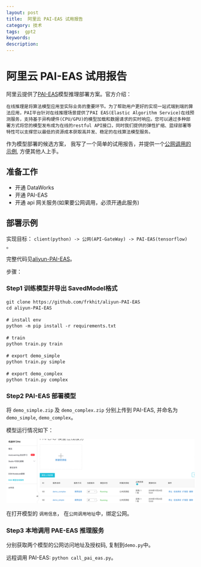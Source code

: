 ```yaml
---
layout: post
title:  阿里云 PAI-EAS 试用报告
category: 技术
tags:  gpt2
keywords: 
description: 
---
```


# 阿里云 PAI-EAS 试用报告

阿里云提供了[PAI-EAS](https://help.aliyun.com/document_detail/113696.html)模型推理部署方案。官方介绍：

```
在线推理是将算法模型应用至实际业务的重要环节。为了帮助用户更好的实现一站式端到端的算法应用，PAI平台针对在线推理场景提供了PAI EAS(Elastic Algorithm Service)在线预测服务，支持基于异构硬件(CPU/GPU)的模型加载和数据请求的实时响应。您可以通过多种部署方式将您的模型发布成为在线的restful API接口，同时我们提供的弹性扩缩、蓝绿部署等特性可以支撑您以最低的资源成本获取高并发、稳定的在线算法模型服务。
```

作为模型部署的候选方案， 我写了一个简单的试用报告，并提供一个[公网调用的示例](https://github.com/frkhit/aliyun-PAI-EAS), 方便其他人上手。

## 准备工作

- 开通 DataWorks
- 开通 PAI-EAS
- 开通 api 网关服务(如果要公网调用，必须开通此服务)
  
## 部署示例

实现目标： `client(python) -> 公网(API-GateWay) -> PAI-EAS(tensorflow) `。

完整代码见[aliyun-PAI-EAS](https://github.com/frkhit/aliyun-PAI-EAS)。

步骤：

### Step1 训练模型并导出 SavedModel格式

```
git clone https://github.com/frkhit/aliyun-PAI-EAS
cd aliyun-PAI-EAS

# install env
python -m pip install -r requirements.txt

# train
python train.py train

# export demo_simple
python train.py simple

# export demo_complex
python train.py complex

```

### Step2 PAI-EAS 部署模型

将 `demo_simple.zip` 及 `demo_complex.zip` 分别上传到 PAI-EAS, 并命名为 `demo_simple`, `demo_complex`。

模型运行情况如下：

![模型运行情况](/public/img/aliyun_pai_eas/pai_eas.png)

在打开模型的 `调用信息`， 在`公网调用地址`中，绑定公网。 


### Step3 本地调用 PAE-EAS 推理服务

分别获取两个模型的公网访问地址及授权码, 复制到`demo.py`中。

远程调用 PAI-EAS: `python call_pai_eas.py`。
